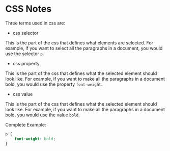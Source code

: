 # CSS Notes
Three terms used in css are:
* css selector

This is the part of the css that defines what elements are selected. For example, if you want to select all the paragraphs in a document, you would use the selector `p`.

* css property

This is the part of the css that defines what the selected element should look like. For example, if you want to make all the paragraphs in a document bold, you would use the property `font-weight`.


* css value

This is the part of the css that defines what the selected element should look like. For example, if you want to make all the paragraphs in a document bold, you would use the value `bold`.

Complete Example:
```css
p {
    font-weight: bold;
}
```